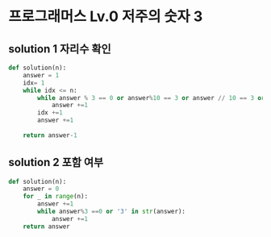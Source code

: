 # 프로그래머스 Lv.0 저주의 숫자 3

## solution 1 자리수 확인

```python
def solution(n):
    answer = 1
    idx= 1
    while idx <= n:
        while answer % 3 == 0 or answer%10 == 3 or answer // 10 == 3 or answer // 10 == 13: 
            answer +=1
        idx +=1
        answer +=1
      
    return answer-1
```

## solution 2  포함 여부

```python
def solution(n):
    answer = 0
    for _ in range(n):
        answer +=1
        while answer%3 ==0 or '3' in str(answer):
            answer +=1  
    return answer
```